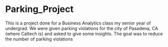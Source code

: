 # Parking_Project
This is a project done for a Business Analytics class my senior year of undergrad.
We were given parking violations for the city of Pasadena, CA (where Caltech is) and asked to give some insights.
The goal was to reduce the number of parking violations
